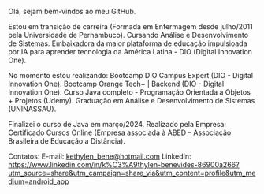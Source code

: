 Olá, sejam bem-vindos ao meu GitHub.

Estou em transição de carreira (Formada em Enfermagem desde julho/2011 pela Universidade de Pernambuco).
Cursando Análise e Desenvolvimento de Sistemas.
Embaixadora da maior plataforma de educação impulsioada por IA para aprender tecnologia da América Latina - DIO (Digital Innovation One).

No momento estou realizando:
Bootcamp DIO Campus Expert (DIO - Digital Innovation One).
Bootcamp Orange Tech+ | Backend (DIO - Digital Innovation One).
Curso Java completo - Programação Orientada a Objetos + Projetos (Udemy).
Graduação em Análise e Desenvolvimento de Sistemas (UNINASSAU).

Finalizei o curso de Java em março/2024.
Realizado pela Empresa: Certificado Cursos Online (Empresa associada à ABED – Associação Brasileira de Educação a Distância).

Contatos:
E-mail: kethylen_bene@hotmail.com
LinkedIn: https://www.linkedin.com/in/k%C3%A9thylen-benevides-86900a266?utm_source=share&utm_campaign=share_via&utm_content=profile&utm_medium=android_app 
